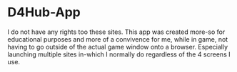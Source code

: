 # D4Hub-App
I do not have any rights too these sites. This app was created more-so for educational purposes and more of a convivence for me, while in game, not having to go outside of the actual game window onto a browser. Especially launching multiple sites in-which I normally do regardless of the 4 screens I use.
